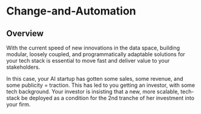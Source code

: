 # Change-and-Automation
## Overview

With the current speed of new innovations in the data space, building modular, loosely coupled, and programmatically adaptable solutions for your tech stack is essential to move fast and deliver value to your stakeholders.
 
In this case, your AI startup has gotten some sales, some revenue, and some publicity = traction.  This has led to you getting an investor, with some tech background.  Your investor is insisting that a new, more scalable, tech-stack be deployed as a condition for the 2nd tranche of her investment into your firm.
